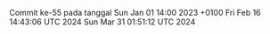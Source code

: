 Commit ke-55 pada tanggal Sun Jan 01 14:00 2023 +0100
Fri Feb 16 14:43:06 UTC 2024
Sun Mar 31 01:51:12 UTC 2024
